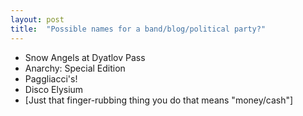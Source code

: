 ```yaml
---
layout: post
title:  "Possible names for a band/blog/political party?"
---
```

* Snow Angels at Dyatlov Pass
* Anarchy: Special Edition
* Paggliacci's!
* Disco Elysium
* [Just that finger-rubbing thing you do that means "money/cash"]
